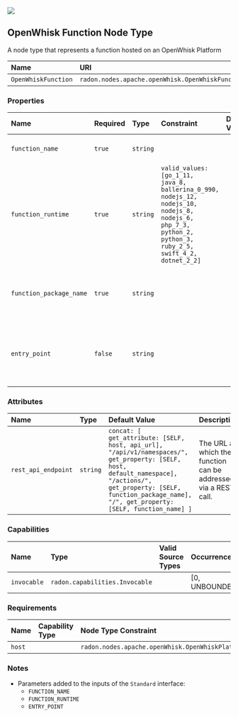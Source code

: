![](https://img.shields.io/badge/Status:-DEVELOPMENT-red)

## OpenWhisk Function Node Type

A node type that represents a function hosted on an OpenWhisk Platform

| Name | URI | Version | Derived From |
|:---- |:--- |:------- |:------------ |
| `OpenWhiskFunction` | `radon.nodes.apache.openWhisk.OpenWhiskFunction` | 1.0.0 | `radon.nodes.abstract.Function` |

### Properties

| Name | Required | Type | Constraint | Default Value | Description |
|:---- |:-------- |:---- |:---------- |:------------- |:----------- |
|`function_name`| `true` | `string` |   |   | The name of the function. |
|`function_runtime`| `true` | `string` | `valid_values: [go_1_11, java_8, ballerina_0_990, nodejs_12, nodejs_10, nodejs_8, nodejs_6, php_7_3, python_2, python_3, ruby_2_5, swift_4_2, dotnet_2_2]` |   | The runtime of this function. |
|`function_package_name`| `true` | `string` |   |   | The name of the package this function belongs to. |
|`entry_point`| `false` | `string` |   |   | The optional entry point at which the function can be found. |

### Attributes

| Name | Type | Default Value | Description |
|:---- |:---- |:------------- |:----------- |
| `rest_api_endpoint` | `string` | `concat: [ get_attribute: [SELF, host, api_url], "/api/v1/namespaces/", get_property: [SELF, host, default_namespace], "/actions/", get_property: [SELF, function_package_name], "/", get_property: [SELF, function_name] ]` | The URL at which the function can be addressed via a REST call. |

### Capabilities

| Name | Type | Valid Source Types | Occurrences |
|:---- |:---- |:------------------ |:----------- |
|`invocable`| `radon.capabilities.Invocable` |   | [0, UNBOUNDED] |

### Requirements

| Name | Capability Type | Node Type Constraint | Relationship Type | Occurrences |
|:---- |:--------------- |:-------------------- |:----------------- |:------------|
| `host` |   | `radon.nodes.apache.openWhisk.OpenWhiskPlatform` |   | [1, 1] |

### Notes

* Parameters added to the inputs of the `Standard` interface:
    * `FUNCTION_NAME`
    * `FUNCTION_RUNTIME`
    * `ENTRY_POINT`
